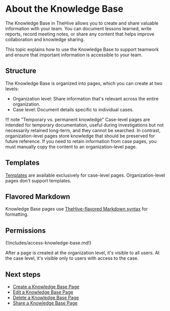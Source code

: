 # About the Knowledge Base

The Knowledge Base in TheHive allows you to create and share valuable information with your team. You can document lessons learned, write reports, record meeting notes, or share any content that helps improve collaboration and knowledge sharing.

This topic explains how to use the Knowledge Base to support teamwork and ensure that important information is accessible to your team.

## Structure

The Knowledge Base is organized into pages, which you can create at two levels:

* Organization level: Share information that's relevant across the entire organization.
* Case level: Document details specific to individual cases.

!!! note "Temporary vs. permanent knowledge"
    Case-level pages are intended for temporary documentation, useful during investigations but not necessarily retained long-term, and they cannot be searched. In contrast, organization-level pages store knowledge that should be preserved for future reference. If you need to retain information from case pages, you must manually copy the content to an organization-level page.

## Templates

[Templates](../organization/configure-organization/manage-templates/case-page-templates/about-case-page-templates.md) are available exclusively for case-level pages. Organization-level pages don't support templates.

## Flavored Markdown

Knowledge Base pages use [TheHive-flavored Markdown syntax](../thehive-flavored-markdown.md) for formatting.

## Permissions

{!includes/access-knowledge-base.md!}

After a page is created at the organization level, it's visible to all users. At the case level, it's visible only to users with access to the case.

## Next steps

* [Create a Knowledge Base Page](create-a-knowledge-base-page.md)
* [Edit a Knowledge Base Page](edit-a-knowledge-base-page.md)
* [Delete a Knowledge Base Page](delete-a-knowledge-base-page.md)
* [Share a Knowledge Base Page](share-a-knowledge-base-page.md)
